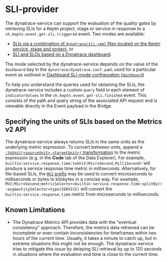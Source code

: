 # SLI-provider

The dynatrace-service can support the evaluation of the quality gates by retrieving SLIs for a Keptn project, stage or service in response to a `sh.keptn.event.get-sli.triggered` event. Two modes are available: 

- [SLIs via a combination of `dynatrace/sli.yaml` files located on the Keptn service, stage and project](slis-via-files.md), or 
- [SLI and SLOs based on a Dynatrace dashboard](slis-via-dashboard.md).

The mode selected by the dynatrace-service depends on the value of the `dashboard` key in the `dynatrace/dynatrace.conf.yaml` used for a particular event as outlined in [Dashboard SLI-mode configuration (`dashboard`)](dynatrace-conf-yaml-file.md#dashboard-sli-mode-configuration-dashboard)

To help you understand the queries used for obtaining the SLIs, the dynatrace-service includes a custom `query` field in each element of `indicatorValues` in the `sh.keptn.event.get-sli.finished` event. This consists of the path and query string of the associated API request and is viewable directly in the Event payload in the Bridge. 

## Specifying the units of SLIs based on the Metrics v2 API 
The dynatrace-service always returns SLIs in the same units as the underlying metric expression. To convert between units, append a [`:toUnit(<sourceUnit>,<targetUnit>)` transformation](https://www.dynatrace.com/support/help/dynatrace-api/environment-api/metric-v2/metric-selector#to-unit) to the metric expression (e.g. in the **Code** tab of the Data Explorer). For example, `builtin:service.response.time:toUnit(MicroSecond,MilliSecond)` will produce a service response time metric in milliseconds. Alternatively, for file-based SLIs, the [`MV2` prefix](slis-via-files.md#converted-metrics-prefix-mv2) may be used to convert microseconds to milliseconds or bytes to kilobytes in a concise way. For example, `MV2;MicroSecond;metricSelector=builtin:service.response.time:splitBy():avg&entitySelector=type(SERVICE)` will convert the `builtin:service.response.time` metric from microseconds to milliseconds.

## Known Limitations

- The Dynatrace Metrics API provides data with the "eventual consistency" approach. Therefore, the metrics data retrieved can be incomplete or even contain inconsistencies for timeframes within two hours of the current time. Usually, it takes a minute to catch up, but in extreme situations this might not be enough. The dynatrace-service tries to mitigate this issue by delaying SLI retrieval by up to 120 seconds in situations where the evaluation end time is close to the current time.
